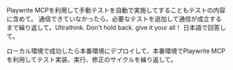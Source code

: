 Playwrite MCPを利用して手動テストを自動で実施してすることもテストの内容に含めて。 通信できていなかったら、必要なテストを追加して通信が成立するまで繰り返して。Ultrathink. Don't hold back. give it your all！ 日本語で回答して。

 ローカル環境で成功したら本番環境にデプロイして、本番環境でPlaywrite MCPを利用してテスト実装、実行、修正のサイクルを繰り返して。
